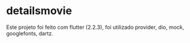 # detailsmovie

Este projeto foi feito com flutter (2.2.3), foi utilizado provider, dio, mock, googlefonts, dartz. 